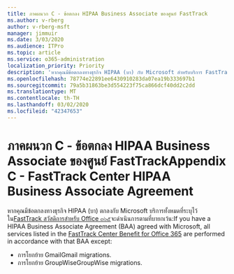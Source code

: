 ```yaml
---
title: ภาคผนวก C - ข้อตกลง HIPAA Business Associate ของศูนย์ FastTrack
ms.author: v-rberg
author: v-rberg-msft
manager: jimmuir
ms.date: 3/03/2020
ms.audience: ITPro
ms.topic: article
ms.service: o365-administration
localization_priority: Priority
description: 'หากคุณมีข้อตกลงทางธุรกิจ HIPAA (บา) กับ Microsoft สำหรับบริการ FastTrack บริการทั้งหมดที่ระบุไว้ใน FastTrack Center สวัสดิการสำหรับ Office ๓๖๕จะรวมอยู่ในการบายกเว้น:'
ms.openlocfilehash: 78774e22891ee6430910283da07ea19b333697b1
ms.sourcegitcommit: 79a5b31863be3d554223f75ca866dcf40dd2c2dd
ms.translationtype: MT
ms.contentlocale: th-TH
ms.lasthandoff: 03/02/2020
ms.locfileid: "42347653"
---
```

# <a name="appendix-c---fasttrack-center-hipaa-business-associate-agreement"></a><span data-ttu-id="8f96d-103">ภาคผนวก C - ข้อตกลง HIPAA Business Associate ของศูนย์ FastTrack</span><span class="sxs-lookup"><span data-stu-id="8f96d-103">Appendix C - FastTrack Center HIPAA Business Associate Agreement</span></span>

<span data-ttu-id="8f96d-104">หากคุณมีข้อตกลงทางธุรกิจ HIPAA (บา) ตกลงกับ Microsoft บริการทั้งหมดที่ระบุไว้ใน[FastTrack สวัสดิการสำหรับ Office ๓๖๕](O365-fasttrack-benefit-for-office-365.md)จะดำเนินการตามที่บายกเว้น:</span><span class="sxs-lookup"><span data-stu-id="8f96d-104">If you have a HIPAA Business Associate Agreement (BAA) agreed with Microsoft, all services listed in the [FastTrack Center Benefit for Office 365](O365-fasttrack-benefit-for-office-365.md) are performed in accordance with that BAA except:</span></span> 
  
- <span data-ttu-id="8f96d-105">การโยกย้าย Gmail</span><span class="sxs-lookup"><span data-stu-id="8f96d-105">Gmail migrations.</span></span>   
- <span data-ttu-id="8f96d-106">การโยกย้าย GroupWise</span><span class="sxs-lookup"><span data-stu-id="8f96d-106">GroupWise migrations.</span></span>
    

